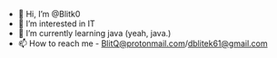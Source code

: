 - 👋 Hi, I’m @Blitk0
- 👀 I’m interested in IT       
- 🌱 I’m currently learning java (yeah, java.)
- 📫 How to reach me - BlitQ@protonmail.com/dblitek61@gmail.com

<!---
Blitk0/Blitk0 is a ✨ special ✨ repository because its `README.md` (this file) appears on your GitHub profile.
You can click the Preview link to take a look at your changes.
--->
